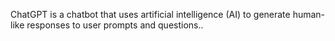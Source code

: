 ChatGPT is a chatbot that uses artificial intelligence (AI) to generate human-like responses to user prompts and questions..
